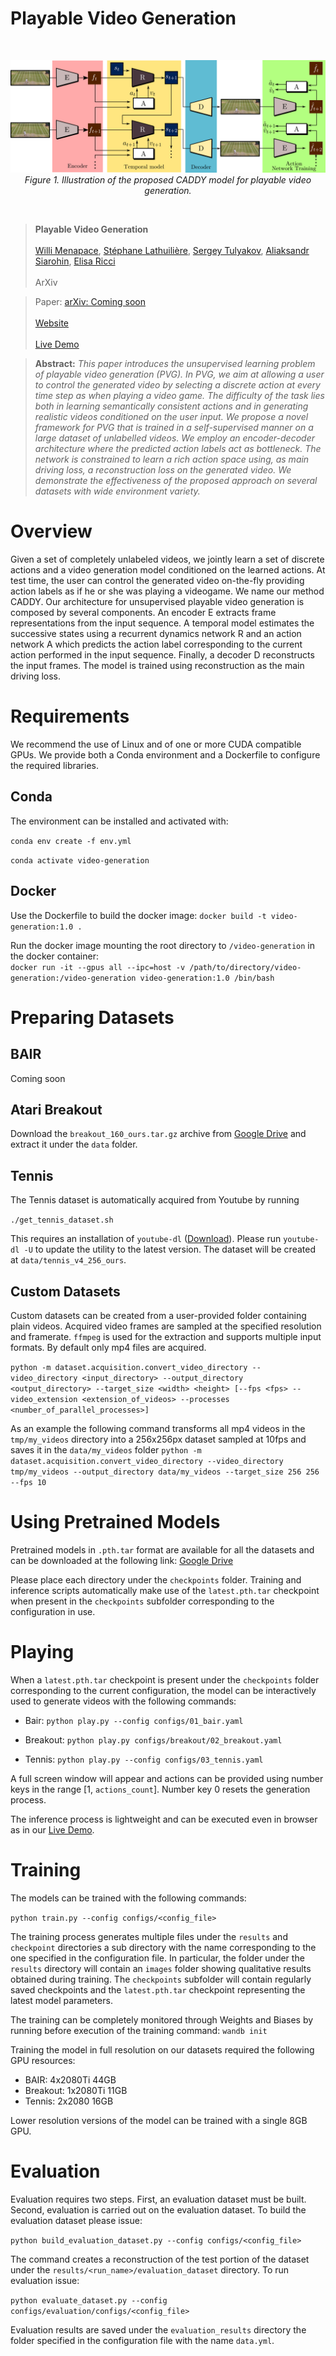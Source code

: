 
# Playable Video Generation  
<br>  
<p align="center">  
    <img src="./resources/architecture.png"/> <br />  
    <em>  
    Figure 1. Illustration of the proposed CADDY model for playable video generation.  
    </em>  
</p>  
<br>  
  
> **Playable Video Generation**<br>  
> [Willi Menapace](https://www.willimenapace.com/), [Stéphane Lathuilière](https://stelat.eu/), [Sergey Tulyakov](http://www.stulyakov.com/), [Aliaksandr Siarohin](https://github.com/AliaksandrSiarohin), [Elisa Ricci](http://elisaricci.eu/)<br>  
> ArXiv<br>  
  
> Paper: [arXiv: Coming soon]()<br>  
> [Website](https://willi-menapace.github.io/playable-video-generation-website/)<br>  
> [Live Demo](https://willi-menapace.github.io/playable-video-generation-website/play.html)<br>  
  
> **Abstract:** *This paper introduces the unsupervised learning problem of playable video generation (PVG). In PVG, we aim at allowing a user to control the generated video by selecting a discrete action at every time step as when playing a video game. The difficulty of the task lies both in learning semantically consistent actions and in generating realistic videos conditioned on the user input. We propose a novel framework for PVG that is trained in a self-supervised manner on a large dataset of unlabelled videos. We employ an encoder-decoder architecture where the predicted action labels act as bottleneck. The network is constrained to learn a rich action space using, as main driving loss, a reconstruction loss on the generated video. We demonstrate the effectiveness of the proposed approach on several datasets with wide environment variety.*  
  
# Overview  
  
Given a set of completely unlabeled videos, we jointly learn a set of discrete actions and a video generation model conditioned on the learned actions. At test time, the user can control the generated video on-the-fly providing action labels as if he or she was playing a videogame. We name our method CADDY. Our architecture for unsupervised playable video generation is composed by several components. An encoder E extracts frame representations from the input sequence. A temporal model estimates the successive states using a recurrent dynamics network R and an action network A which predicts the action label corresponding to the current action performed in the input sequence. Finally, a decoder D reconstructs the input frames. The model is trained using reconstruction as the main driving loss.  
  
# Requirements  

  We recommend the use of Linux and of one or more CUDA compatible GPUs. We provide both a Conda environment and a Dockerfile to configure the required libraries.

## Conda  
  
The environment can be installed and activated with:  
  
`conda env create -f env.yml`  
  
`conda activate video-generation`  
  
## Docker  
  
Use the Dockerfile to build the docker image:
`docker build -t video-generation:1.0 .`  
  
Run the docker image mounting the root directory to `/video-generation` in the docker container:  
`docker run -it --gpus all --ipc=host -v /path/to/directory/video-generation:/video-generation video-generation:1.0 /bin/bash`  
  
# Preparing Datasets

## BAIR
Coming soon

## Atari Breakout

Download the `breakout_160_ours.tar.gz` archive from [Google Drive](https://drive.google.com/drive/folders/1CuHK_-cFWih0F8AxB4b76FoBQ9RjWMww?usp=sharing)  and extract it under the `data` folder.

## Tennis

The Tennis dataset is automatically acquired from Youtube by running

`./get_tennis_dataset.sh`

This requires an installation of `youtube-dl` ([Download](https://github.com/ytdl-org/youtube-dl)).
Please run `youtube-dl -U` to update the utility to the latest version.
The dataset will be created at `data/tennis_v4_256_ours`.

## Custom Datasets

Custom datasets can be created from a user-provided folder containing plain videos. Acquired video frames are sampled at the specified resolution and framerate. `ffmpeg` is used for the extraction and supports multiple input formats. By default only mp4 files are acquired.

`python -m dataset.acquisition.convert_video_directory --video_directory <input_directory> --output_directory <output_directory> --target_size <width> <height> [--fps <fps> --video_extension <extension_of_videos> --processes <number_of_parallel_processes>]`

As an example the following command transforms all mp4 videos in the `tmp/my_videos` directory into a 256x256px dataset sampled at 10fps and saves it in the `data/my_videos` folder
`python -m dataset.acquisition.convert_video_directory --video_directory tmp/my_videos --output_directory data/my_videos --target_size 256 256 --fps 10`




# Using Pretrained Models

Pretrained models in `.pth.tar` format are available for all the datasets and can be downloaded at the following link:
[Google Drive](https://drive.google.com/drive/folders/1xLlJ8Xh6_wOEEARwBcoeVng2Bbi-wAah?usp=sharing)

Please place each directory under the `checkpoints` folder. Training and inference scripts automatically make use of the `latest.pth.tar` checkpoint when present in the `checkpoints` subfolder corresponding to the configuration in use.

# Playing

When a `latest.pth.tar` checkpoint is present under the `checkpoints` folder corresponding to the current configuration, the model can be interactively used to generate videos with the following commands:

- Bair:
`python play.py --config configs/01_bair.yaml`

- Breakout:
`python play.py configs/breakout/02_breakout.yaml`

- Tennis:
`python play.py --config configs/03_tennis.yaml`

A full screen window will appear and actions can be provided using number keys in the range [1, `actions_count`]. Number key 0 resets the generation process.

The inference process is lightweight and can be executed even in browser as in our [Live Demo](https://willi-menapace.github.io/playable-video-generation-website/play.html).

# Training

The models can be trained with the following commands:

`python train.py --config configs/<config_file>`

The training process generates multiple files under the `results` and `checkpoint` directories a sub directory with the name corresponding to the one specified in the configuration file. In particular, the folder under the `results` directory will contain an `images` folder showing qualitative results obtained during training. The `checkpoints` subfolder will contain regularly saved checkpoints and the `latest.pth.tar` checkpoint representing the latest model parameters.

The training can be completely monitored through Weights and Biases by running before execution of the training command:
`wandb init`

Training the model in full resolution on our datasets required the following GPU resources:
 - BAIR:  4x2080Ti 44GB
 - Breakout: 1x2080Ti 11GB
 - Tennis: 2x2080 16GB

Lower resolution versions of the model can be trained with a single 8GB GPU.

# Evaluation

Evaluation requires two steps. First, an evaluation dataset must be built. Second, evaluation is carried out on the evaluation dataset. To build the evaluation dataset please issue:

`python build_evaluation_dataset.py --config configs/<config_file>`

The command creates a reconstruction of the test portion of the dataset under the `results/<run_name>/evaluation_dataset` directory.
To run evaluation issue:

`python evaluate_dataset.py --config configs/evaluation/configs/<config_file>`

Evaluation results are saved under the `evaluation_results` directory the folder specified in the configuration file with the name `data.yml`.